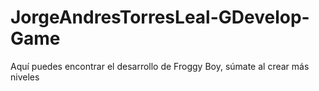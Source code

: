 # JorgeAndresTorresLeal-GDevelop-Game
Aquí puedes encontrar el desarrollo de Froggy Boy, súmate al crear más niveles
